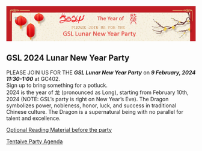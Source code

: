 ![banner](banner.jpg)

## GSL 2024 Lunar New Year Party
PLEASE JOIN US FOR THE ***GSL Lunar New Year Party*** on ***9 February, 2024 11:30-1:00*** at GC402.   
Sign up to bring something for a potluck.    
2024 is the year of 龙 (pronounced as Long), starting from February 10th, 2024 (NOTE: GSL’s party is right on New Year’s Eve). The Dragon symbolizes power, nobleness, honor, luck, and success in traditional Chinese culture. The Dragon is a supernatural being with no parallel for talent and excellence.
   
[Optional Reading Material before the party](https://docs.google.com/presentation/d/1FFU5KUS43Icl3BJNRjeHd9m27MCh94lidkhIoNl-8kA/edit#slide=id.g2aec714220d_0_109)
    
[Tentaive Party Agenda](https://docs.google.com/document/d/1pDa07tzxj-asaPtt83nAf40UWPmyHzQjqZEVOIivbB4/edit)
